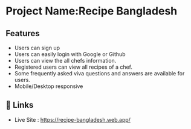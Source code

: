
# Project Name:Recipe  Bangladesh




## Features

- Users can sign up 
- Users can easily login with Google or Github 
- Users can view the all chefs information.
- Registered users can view all recipes of a chef.
- Some frequently asked viva questions and answers are available for users.
- Mobile/Desktop responsive
## 🔗 Links
- Live Site : https://recipe-bangladesh.web.app/
